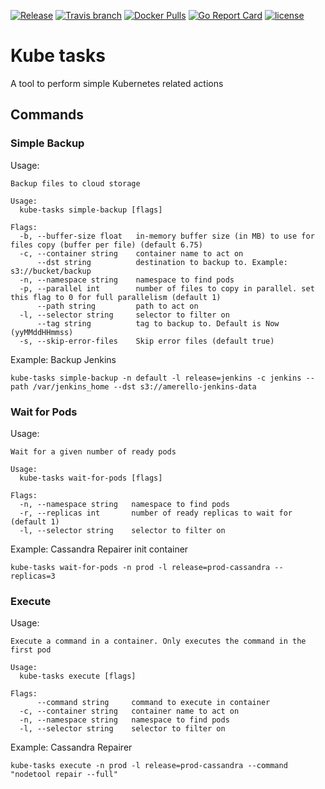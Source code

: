 [![Release](https://img.shields.io/github/release/amerello/kube-tasks.svg)](https://github.com/amerello/kube-tasks/releases)
[![Travis branch](https://app.travis-ci.com/amerello/kube-tasks.svg?branch=master&status=passed)](https://app.travis-ci.com/github/amerello/kube-tasks)
[![Docker Pulls](https://img.shields.io/docker/pulls/amerello/kube-tasks.svg)](https://hub.docker.com/r/amerello/kube-tasks/)
[![Go Report Card](https://goreportcard.com/badge/github.com/amerello/kube-tasks)](https://goreportcard.com/report/github.com/amerello/kube-tasks)
[![license](https://img.shields.io/github/license/amerello/kube-tasks.svg)](https://github.com/amerello/kube-tasks/blob/master/LICENSE)

# Kube tasks

A tool to perform simple Kubernetes related actions

## Commands

### Simple Backup

Usage:
```
Backup files to cloud storage

Usage:
  kube-tasks simple-backup [flags]

Flags:
  -b, --buffer-size float   in-memory buffer size (in MB) to use for files copy (buffer per file) (default 6.75)
  -c, --container string    container name to act on
      --dst string          destination to backup to. Example: s3://bucket/backup
  -n, --namespace string    namespace to find pods
  -p, --parallel int        number of files to copy in parallel. set this flag to 0 for full parallelism (default 1)
      --path string         path to act on
  -l, --selector string     selector to filter on
      --tag string          tag to backup to. Default is Now (yyMMddHHmmss)
  -s, --skip-error-files    Skip error files (default true)
```

Example: Backup Jenkins
```
kube-tasks simple-backup -n default -l release=jenkins -c jenkins --path /var/jenkins_home --dst s3://amerello-jenkins-data
```

### Wait for Pods

Usage:
```
Wait for a given number of ready pods

Usage:
  kube-tasks wait-for-pods [flags]

Flags:
  -n, --namespace string   namespace to find pods
  -r, --replicas int       number of ready replicas to wait for (default 1)
  -l, --selector string    selector to filter on
```

Example: Cassandra Repairer init container
```
kube-tasks wait-for-pods -n prod -l release=prod-cassandra --replicas=3
```

### Execute

Usage:
```
Execute a command in a container. Only executes the command in the first pod

Usage:
  kube-tasks execute [flags]

Flags:
      --command string     command to execute in container
  -c, --container string   container name to act on
  -n, --namespace string   namespace to find pods
  -l, --selector string    selector to filter on
```

Example: Cassandra Repairer
```
kube-tasks execute -n prod -l release=prod-cassandra --command "nodetool repair --full"
```
